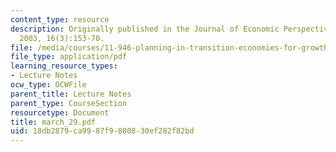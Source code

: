 ```yaml
---
content_type: resource
description: Originally published in the Journal of Economic Perspectives, Summer
  2003, 16(3):153-70.
file: /media/courses/11-946-planning-in-transition-economies-for-growth-and-equity-spring-2004/18db2879ca9987f9880830ef282f82bd_march_29.pdf
file_type: application/pdf
learning_resource_types:
- Lecture Notes
ocw_type: OCWFile
parent_title: Lecture Notes
parent_type: CourseSection
resourcetype: Document
title: march_29.pdf
uid: 18db2879-ca99-87f9-8808-30ef282f82bd
---
```

